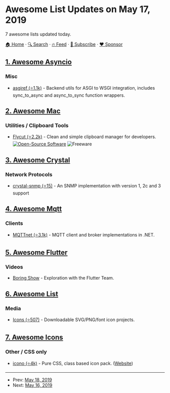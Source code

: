 # Awesome List Updates on May 17, 2019

7 awesome lists updated today.

[🏠 Home](/README.md) · [🔍 Search](https://www.trackawesomelist.com/search/) · [🔥 Feed](https://www.trackawesomelist.com/rss.xml) · [📮 Subscribe](https://trackawesomelist.us17.list-manage.com/subscribe?u=d2f0117aa829c83a63ec63c2f&id=36a103854c) · [❤️  Sponsor](https://github.com/sponsors/theowenyoung)



## [1. Awesome Asyncio](/content/timofurrer/awesome-asyncio/README.md)

### Misc

*   [asgiref (⭐1.1k)](https://github.com/django/asgiref) - Backend utils for ASGI to WSGI integration, includes sync\_to\_async and async\_to\_sync function wrappers.

## [2. Awesome Mac](/content/jaywcjlove/awesome-mac/README.md)

### Utilities / Clipboard Tools

*   [Flycut (⭐2.2k)](https://github.com/TermiT/Flycut) - Clean and simple clipboard manager for developers. [![Open-Source Software](https://jaywcjlove.github.io/sb/ico/min-oss.svg "Open Source Software")](https://github.com/TermiT/Flycut) ![Freeware](https://jaywcjlove.github.io/sb/ico/min-free.svg "Freeware")

## [3. Awesome Crystal](/content/veelenga/awesome-crystal/README.md)

### Network Protocols

*   [crystal-snmp (⭐15)](https://github.com/spider-gazelle/crystal-snmp) - An SNMP implementation with version 1, 2c and 3 support

## [4. Awesome Mqtt](/content/hobbyquaker/awesome-mqtt/README.md)

### Clients

*   [MQTTnet (⭐3.1k)](https://github.com/chkr1011/MQTTnet) - MQTT client and broker implementations in .NET.

## [5. Awesome Flutter](/content/Solido/awesome-flutter/README.md)

### Videos

*   [Boring Show](https://www.youtube.com/watch?v=CPmN4-i9zC8\&list=PLOU2XLYxmsIK0r_D-zWcmJ1plIcDNnRkK) - Exploration with the Flutter Team.

## [6. Awesome List](/content/sindresorhus/awesome/README.md)

### Media

*   [Icons (⭐507)](https://github.com/notlmn/awesome-icons#readme) - Downloadable SVG/PNG/font icon projects.

## [7. Awesome Icons](/content/notlmn/awesome-icons/README.md)

### Other / CSS only

*   [icono (⭐4k)](https://github.com/saeedalipoor/icono#readme) - Pure CSS, class based icon pack. ([Website](https://saeedalipoor.github.io/icono))

---

- Prev: [May 18, 2019](/content/2019/05/18/README.md)
- Next: [May 16, 2019](/content/2019/05/16/README.md)